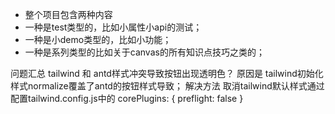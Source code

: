 <!--
 * @Author: xiaohu
 * @Date: 2023-06-21 11:24:03
 * @LastEditors: xiaohu
 * @LastEditTime: 2023-06-27 14:19:48
 * @FilePath: \Explores\README.md
 * @Description: 
-->

- 整个项目包含两种内容
- 一种是test类型的，比如小属性小api的测试；
- 一种是小demo类型的，比如小功能；
- 一种是系列类型的比如关于canvas的所有知识点技巧之类的；

问题汇总
tailwind 和 antd样式冲突导致按钮出现透明色？
原因是 tailwind初始化样式normalize覆盖了antd的按钮样式导致；
解决方法
取消tailwind默认样式通过配置tailwind.config.js中的
corePlugins: {
    preflight: false
  }
